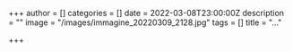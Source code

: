 +++
author = []
categories = []
date = 2022-03-08T23:00:00Z
description = ""
image = "/images/immagine_20220309_2128.jpg"
tags = []
title = "..."

+++
